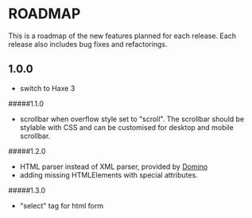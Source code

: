 ROADMAP
==============
This is a roadmap of the new features planned for each release. Each release also includes bug fixes and refactorings.


1.0.0
------------------
- switch to Haxe 3

#####1.1.0
- scrollbar when overflow style set to "scroll". The scrollbar should be stylable 
with CSS and can be customised for desktop and mobile scrollbar.

#####1.2.0
- HTML parser instead of XML parser, provided by [Domino](https://github.com/silexlabs/Dominos)
- adding missing HTMLElements with special attributes.

#####1.3.0
- "select" tag for html form
